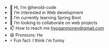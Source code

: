 - 👋 Hi, I’m @herold-code
- 👀 I’m interested in Web development
- 🌱 I’m currently learning Spring Boot
- 💞️ I’m looking to collaborate on web projects
- 📫 How to reach me hyoganmoney@gmail.com
- 😄 Pronouns: He
- ⚡ Fun fact: I think i'm funny

<!---
herold-code/herold-code is a ✨ special ✨ repository because its `README.md` (this file) appears on your GitHub profile.
You can click the Preview link to take a look at your changes.
--->
